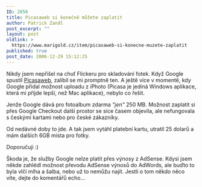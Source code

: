 ```yaml
---
ID: 2056
title: Picasaweb si konečně můžete zaplatit
author: Patrick Zandl
post_excerpt: ""
layout: post
oldlink: >
  https://www.marigold.cz/item/picasaweb-si-konecne-muzete-zaplatit
published: true
post_date: 2006-12-29 15:12:25
---
```

<texy>Nikdy jsem nepřišel na chuť Flickeru pro skladování fotek. Když Google spustil <a href="http://picasaweb.google.com">Picasaweb</a>, zalíbil se mi promptně ten. A ještě více v momentě, kdy Google přidal možnost uploadu z iPhoto (Picasa je jediná Windows aplikace, která mi přijde lepší, než Mac aplikace), nebylo co řešit. 

Jenže Google dává pro fotoalbum zdarma <em>"jen"</em> 250 MB. Možnost zaplatit si přes Google Checkout další prostor se sice časem objevila, ale nefungovala s českými kartami nebo pro české zákazníky. 

Od nedávné doby to jde. A tak jsem vytáhl platební kartu, utratil 25 dolarů a mám dalších 6GB místa pro fotky. 

Doporučuji :) 

Škoda je, že služby Google nelze platit přes výnosy z AdSense. Kdysi jsem někde zahlédl možnost převodu AdSense výnosů do AdWords, ale buďto to byla vlčí mlha a šalba,  nebo už to nemůžu najít. Jestli o tom někdo něco víte, dejte do komentářů echo...